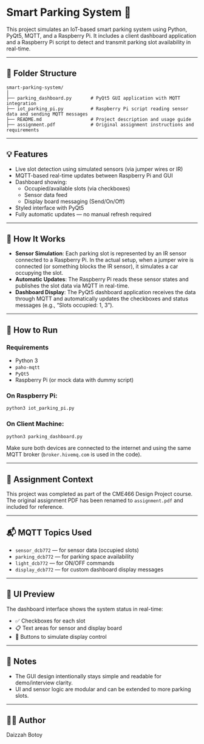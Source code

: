# Smart Parking System 🚗

This project simulates an IoT-based smart parking system using Python, PyQt5, MQTT, and a Raspberry Pi. It includes a client dashboard application and a Raspberry Pi script to detect and transmit parking slot availability in real-time.

---

## 📁 Folder Structure

```
smart-parking-system/
│
├── parking_dashboard.py       # PyQt5 GUI application with MQTT integration
├── iot_parking_pi.py          # Raspberry Pi script reading sensor data and sending MQTT messages
├── README.md                  # Project description and usage guide
├── assignment.pdf             # Original assignment instructions and requirements
```

---

## 💡 Features

- Live slot detection using simulated sensors (via jumper wires or IR)
- MQTT-based real-time updates between Raspberry Pi and GUI
- Dashboard showing:
  - Occupied/available slots (via checkboxes)
  - Sensor data feed
  - Display board messaging (Send/On/Off)
- Styled interface with PyQt5
- Fully automatic updates — no manual refresh required

---

## 🧠 How It Works

- **Sensor Simulation**: Each parking slot is represented by an IR sensor connected to a Raspberry Pi. In the actual setup, when a jumper wire is connected (or something blocks the IR sensor), it simulates a car occupying the slot.
- **Automatic Updates**: The Raspberry Pi reads these sensor states and publishes the slot data via MQTT in real-time.
- **Dashboard Display**: The PyQt5 dashboard application receives the data through MQTT and automatically updates the checkboxes and status messages (e.g., “Slots occupied: 1, 3”).

---

## 🚀 How to Run

### Requirements

- Python 3
- `paho-mqtt`
- `PyQt5`
- Raspberry Pi (or mock data with dummy script)

### On Raspberry Pi:

```bash
python3 iot_parking_pi.py
```

### On Client Machine:

```bash
python3 parking_dashboard.py
```

Make sure both devices are connected to the internet and using the same MQTT broker (`broker.hivemq.com` is used in the code).

---

## 📄 Assignment Context

This project was completed as part of the CME466 Design Project course. The original assignment PDF has been renamed to `assignment.pdf` and included for reference.

---

## 📬 MQTT Topics Used

- `sensor_dcb772` — for sensor data (occupied slots)
- `parking_dcb772` — for parking space availability
- `light_dcb772` — for ON/OFF commands
- `display_dcb772` — for custom dashboard display messages

---

## 🎨 UI Preview

The dashboard interface shows the system status in real-time:

- ✅ Checkboxes for each slot
- 📋 Text areas for sensor and display board
- 🔘 Buttons to simulate display control

---

## 📌 Notes

- The GUI design intentionally stays simple and readable for demo/interview clarity.
- UI and sensor logic are modular and can be extended to more parking slots.

---

## 👩‍💻 Author

Daizzah Botoy
